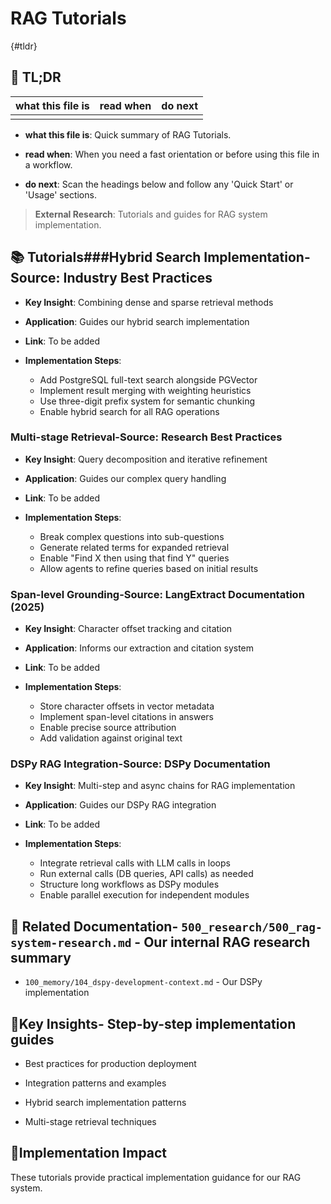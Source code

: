 <!-- CONTEXT_REFERENCE: 400_guides/400_context-priority-guide.md -->
<!-- MODULE_REFERENCE: 400_guides/400_deployment-environment-guide.md -->
<!-- MODULE_REFERENCE: 400_guides/400_integration-patterns-guide.md -->

# RAG Tutorials

{#tldr}

## 🔎 TL;DR

| what this file is | read when | do next |
|---|---|---|
|  |  |  |

- **what this file is**: Quick summary of RAG Tutorials.

- **read when**: When you need a fast orientation or before using this file in a workflow.

- **do next**: Scan the headings below and follow any 'Quick Start' or 'Usage' sections.

> **External Research**: Tutorials and guides for RAG system implementation.

## 📚 **Tutorials**###**Hybrid Search Implementation**-**Source**: Industry Best Practices

- **Key Insight**: Combining dense and sparse retrieval methods

- **Application**: Guides our hybrid search implementation

- **Link**: To be added

- **Implementation Steps**:
  - Add PostgreSQL full-text search alongside PGVector
  - Implement result merging with weighting heuristics
  - Use three-digit prefix system for semantic chunking
  - Enable hybrid search for all RAG operations

### **Multi-stage Retrieval**-**Source**: Research Best Practices

- **Key Insight**: Query decomposition and iterative refinement

- **Application**: Guides our complex query handling

- **Link**: To be added

- **Implementation Steps**:
  - Break complex questions into sub-questions
  - Generate related terms for expanded retrieval
  - Enable "Find X then using that find Y" queries
  - Allow agents to refine queries based on initial results

### **Span-level Grounding**-**Source**: LangExtract Documentation (2025)

- **Key Insight**: Character offset tracking and citation

- **Application**: Informs our extraction and citation system

- **Link**: To be added

- **Implementation Steps**:
  - Store character offsets in vector metadata
  - Implement span-level citations in answers
  - Enable precise source attribution
  - Add validation against original text

### **DSPy RAG Integration**-**Source**: DSPy Documentation

- **Key Insight**: Multi-step and async chains for RAG implementation

- **Application**: Guides our DSPy RAG integration

- **Link**: To be added

- **Implementation Steps**:
  - Integrate retrieval calls with LLM calls in loops
  - Run external calls (DB queries, API calls) as needed
  - Structure long workflows as DSPy modules
  - Enable parallel execution for independent modules

## 🔗 **Related Documentation**- `500_research/500_rag-system-research.md` - Our internal RAG research summary

- `100_memory/104_dspy-development-context.md` - Our DSPy implementation

## 📖**Key Insights**- Step-by-step implementation guides

- Best practices for production deployment

- Integration patterns and examples

- Hybrid search implementation patterns

- Multi-stage retrieval techniques

## 🎯**Implementation Impact**

These tutorials provide practical implementation guidance for our RAG system.
